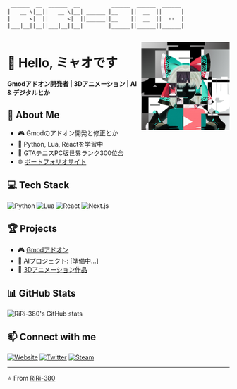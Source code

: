 ```
 ______  __  ______  __          ______  ______  ______ 
|   __ \|__||   __ \|__| ______ |__    ||  __  ||      |
|      <|  ||      <|  ||______||__    ||  __  ||  --  |
|___|__||__||___|__||__|        |______||______||______|
                                                        
```

<img align="right" src="https://github.com/RiRi-380/RiRi-380/raw/main/avatar.png" width="200" alt="Avatar">

# 👋 Hello, ミャオです

**Gmodアドオン開発者 | 3Dアニメーション | AI & デジタルとか**

## 🚀 About Me
- 🎮 Gmodのアドオン開発と修正とか
- 🐍 Python, Lua, Reactを学習中
- 🎾 GTAテニスPC版世界ランク300位台
- 🌐 [ポートフォリオサイト](https://riri38o.com)

## 💻 Tech Stack
![Python](https://img.shields.io/badge/-Python-3776AB?style=for-the-badge&logo=python&logoColor=white)
![Lua](https://img.shields.io/badge/-Lua-2C2D72?style=for-the-badge&logo=lua&logoColor=white)
![React](https://img.shields.io/badge/-React-61DAFB?style=for-the-badge&logo=react&logoColor=black)
![Next.js](https://img.shields.io/badge/-Next.js-000000?style=for-the-badge&logo=next.js&logoColor=white)

## 🏆 Projects
- 🎮 [Gmodアドオン](https://steamcommunity.com/id/RiRi-380/myworkshopfiles/?appid=4000)
- 🤖 AIプロジェクト: [準備中...]
- 🎨 [3Dアニメーション作品](https://x.com/RiRi_Myao51)

## 📊 GitHub Stats
![RiRi-380's GitHub stats](https://github-readme-stats.vercel.app/api?username=RiRi-380&show_icons=true&theme=radical)

## 📫 Connect with me
[![Website](https://img.shields.io/badge/-Website-000000?style=for-the-badge&logo=About.me&logoColor=white)](https://riri38o.com)
[![Twitter](https://img.shields.io/badge/-Twitter-1DA1F2?style=for-the-badge&logo=twitter&logoColor=white)](https://x.com/RiRi_Myao51)
[![Steam](https://img.shields.io/badge/-Steam-000000?style=for-the-badge&logo=steam&logoColor=white)](https://steamcommunity.com/id/RiRi-380/)

---

⭐️ From [RiRi-380](https://github.com/RiRi-380)
